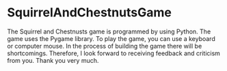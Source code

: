 # SquirrelAndChestnutsGame
The Squirrel and Chestnusts game is programmed by using Python.
The game uses the Pygame library.
To play the game, you can use a keyboard or computer mouse.
In the process of building the game there will be shortcomings.
Therefore, I look forward to receiving feedback and criticism from you. 
Thank you very much.
